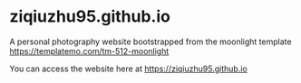 # ziqiuzhu95.github.io

A personal photography website bootstrapped from the moonlight template https://templatemo.com/tm-512-moonlight

You can access the website here at https://ziqiuzhu95.github.io
